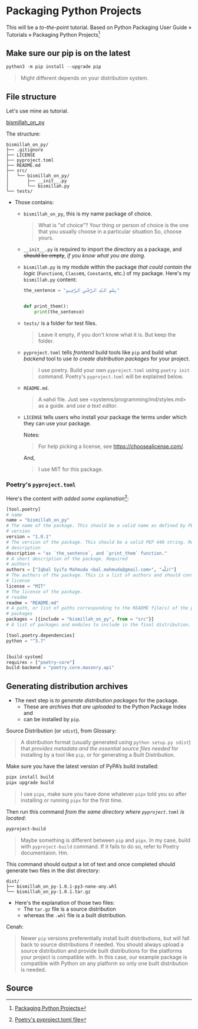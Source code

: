 # Packaging Python Projects

This will be a _to-the-point_ tutorial. Based on Python Packaging User Guide » Tutorials » Packaging Python Projects[^1]

## Make sure our pip is on the latest

```python
python3 -m pip install --upgrade pip
```

> Might different depends on your distribution system.

## File structure

Let's use mine as tutorial.

[bismillah_on_py](https://github.com/bal-sm/bismillah_on_py)

The structure:

```
bismillah_on_py/
├── .gitignore
├── LICENSE
├── pyproject.toml
├── README.md
├── src/
│   └── bismillah_on_py/
│       ├── __init__.py
│       └── bismillah.py
└── tests/
```

- Those contains:
  - `bismillah_on_py`, this is my name package of choice. 
    > What is "of choice"? Your thing or person of choice is the one that you usually choose in a particular situation
    > So, choose yours.
  - `__init__.py` is required to import the directory as a package, and ~~should be empty~~, _if you know what you are doing_.
  - `bismillah.py` is my module within the package _that could contain the logic_ (`Function`s, `Class`es, `Constant`s, etc.) of my package. 
    Here's my `bismillah.py` content:

    ```python
    the_sentence = "بِسْمِ ٱللَّٰهِ ٱلرَّحْمَٰنِ ٱلرَّحِيمِ"


    def print_them():
        print(the_sentence)
    ```

  - `tests/` is a folder for test files. 
    > Leave it empty, if you don't know what it is. But keep the folder.
  - `pyproject.toml` tells _frontend_ build tools like `pip` and build what _backend_ tool to use _to create distribution packages_ for your project.
    > I use poetry. Build your own `pyproject.toml` using `poetry init` command. Poetry's `pyproject.toml` will be explained below.
  - `README.md`.
    > A `m`ah`d`i file. Just see <systems/programming/md/styles.md> as a guide. and _use a text editor_.
  - `LICENSE` tells users who install your package the terms under which they can use your package.

    Notes:
    > For help picking a license, see <https://choosealicense.com/>.
    
    And,

    > I use MIT for this package.

### Poetry's `pyproject.toml`

Here's the content _with added some explanation_[^2]:

```python
[tool.poetry]
# name
name = "bismillah_on_py"
# The name of the package. This should be a valid name as defined by PEP 508. Required
# version
version = "1.0.1"
# The version of the package. This should be a valid PEP 440 string. Required
# description
description = "as `the_sentence`, and `print_them` function." 
# A short description of the package. Required
# authors
authors = ["Iqbal Syifa Mahmuda <bal.mahmuda@gmail.com>", "اللّٰه"] 
# The authors of the package. This is a list of authors and should contain at least one author. Authors must be in the form name <email>. Required
# license
license = "MIT"
# The license of the package.
# readme
readme = "README.md"
# A path, or list of paths corresponding to the README file(s) of the package. Optional
# packages
packages = [{include = "bismillah_on_py", from = "src"}]
# A list of packages and modules to include in the final distribution.

[tool.poetry.dependencies]
python = "^3.7"


[build-system]
requires = ["poetry-core"]
build-backend = "poetry.core.masonry.api"
```

## Generating distribution archives

- The next step is _to generate distribution packages_ for the package. 
  - These are _archives that are uploaded_ to the Python Package Index and 
  - can be installed by `pip`.

Source Distribution (or `sdist`), from Glossary:
> A distribution format (usually generated using `python setup.py sdist`) that _provides metadata and the essential source files needed_ for installing by a tool like `pip`, or for generating a Built Distribution.

Make sure you have the latest version of PyPA’s build installed:

```sh
pipx install build
pipx upgrade build
```

> I use `pipx`, make sure you have done whatever `pipx` told you so after installing or running `pipx` for the first time.

Then run this command _from the same directory where `pyproject.toml` is located_:

```sh
pyproject-build
```

> Maybe something is different between `pip` and `pipx`. In my case, build with `pyproject-build` command. If it fails to do so, refer to Poetry documentaion. Hm.

This command should output a lot of text and once completed should generate two files in the dist directory:

```
dist/
├── bismillah_on_py-1.0.1-py3-none-any.whl
└── bismillah_on_py-1.0.1.tar.gz
```

- Here's the explanation of those two files:
  - The `tar.gz` file is a source distribution 
  - whereas the `.whl` file is a built distribution. 

Cenah:
> Newer `pip` versions preferentially install built distributions, but will fall back to source distributions if needed. You should always upload a source distribution and provide built distributions for the platforms your project is compatible with. In this case, our example package is compatible with Python on any platform so only one built distribution is needed.

## Source

[^1]: [Packaging Python Projects](https://packaging.python.org/en/latest/tutorials/packaging-projects/)

[^2]: [Poetry's pyproject.toml file](https://python-poetry.org/docs/pyproject/)
